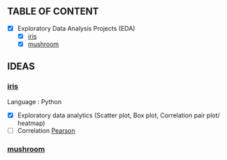 ## TABLE OF CONTENT

- [x] Exploratory Data Analysis Projects (EDA)
  - [x] [iris](.../iris)
  - [x] [mushroom](..../mushroom)

## IDEAS

### [iris](/iris)

Language : Python

- [x] Exploratory data analytics (Scatter plot, Box plot, Correlation pair plot/ heatmap)
- [ ] Correlation [Pearson](.../iris/iris-pearson.ipynb)

### [mushroom](/mushroom)

